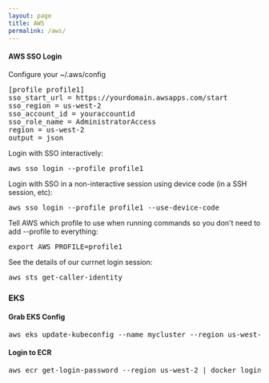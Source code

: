 ```yaml
---
layout: page
title: AWS
permalink: /aws/
---
```


#### AWS SSO Login
Configure your ~/.aws/config
<pre class="code">
[profile profile1]
sso_start_url = https://yourdomain.awsapps.com/start
sso_region = us-west-2
sso_account_id = youraccountid
sso_role_name = AdministratorAccess
region = us-west-2
output = json
</pre>
Login with SSO interactively:
<pre class="code">
aws sso login --profile profile1
</pre>
Login with SSO in a non-interactive session using device code (in a SSH session, etc):
<pre class="code">
aws sso login --profile profile1 --use-device-code
</pre>
Tell AWS which profile to use when running commands so you don't need to add --profile to everything:
<pre class="code">
export AWS_PROFILE=profile1
</pre>
See the details of our currnet login session:
<pre class="code">
aws sts get-caller-identity
</pre>

### EKS
#### Grab EKS Config
<pre class="code">
aws eks update-kubeconfig --name mycluster --region us-west-2
</pre>
#### Login to ECR
<pre class="code">
aws ecr get-login-password --region us-west-2 | docker login --username AWS --password-stdin 760564547102.dkr.ecr.us-west-2.amazonaws.com
</pre>
